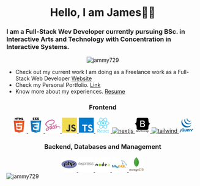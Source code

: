 <h1 align="center">Hello, I am James🧑‍💻 </h1>
<h3>I am a Full-Stack Wev Developer currently pursuing BSc. in Interactive Arts and Technology with Concentration in Interactive Systems.</h3>

<p align="center"> <img src="https://komarev.com/ghpvc/?username=jammy729&label=Profile%20views&color=0e75b6&style=flat" alt="jammy729" /> </p>


- Check out my current work I am doing as a Freelance work as a Full-Stack Web Developer [Website](https://client-homestay-canada.vercel.app/)
- Check my Personal Portfolio. [Link](https://www.jamesyoo.dev/)
- Know more about my experiences. [Resume](https://drive.google.com/file/d/1upnjXTzp2RHiJgP0NCwWcsHVNLCAA1Ef/view?usp=drive_link)

<h3 align="center">Frontend</h3>
<div align="center">
  <a
    href="https://developer.mozilla.org/en-US/docs/Web/HTML"
    target="_blank"
    rel="noreferrer"
  >
    <img
      src="https://raw.githubusercontent.com/devicons/devicon/master/icons/html5/html5-original-wordmark.svg"
      alt="html5"
      width="40"
      height="40"
    />
  </a>
  <a
    href="https://developer.mozilla.org/en-US/docs/Web/CSS"
    target="_blank"
    rel="noreferrer"
  >
    <img
      src="https://raw.githubusercontent.com/devicons/devicon/master/icons/css3/css3-original-wordmark.svg"
      alt="css3"
      width="40"
      height="40"
    />
  </a>
  <a href="https://sass-lang.com" target="_blank" rel="noreferrer">
    <img
      src="https://raw.githubusercontent.com/devicons/devicon/master/icons/sass/sass-original.svg"
      alt="sass"
      width="40"
      height="40"
    />
  </a>
  <a
    href="https://developer.mozilla.org/en-US/docs/Web/JavaScript"
    target="_blank"
    rel="noreferrer"
  >
    <img
      src="https://raw.githubusercontent.com/devicons/devicon/master/icons/javascript/javascript-original.svg"
      alt="javascript"
      width="40"
      height="40"
    />
  </a>
  <a href="https://www.typescriptlang.org/" target="_blank" rel="noreferrer">
    <img
      src="https://raw.githubusercontent.com/devicons/devicon/master/icons/typescript/typescript-original.svg"
      alt="typescript"
      width="40"
      height="40"
    />
  </a>
  <a href="https://reactjs.org/" target="_blank" rel="noreferrer">
    <img
      src="https://raw.githubusercontent.com/devicons/devicon/master/icons/react/react-original-wordmark.svg"
      alt="react"
      width="40"
      height="40"
    />
  </a>
  <a href="https://nextjs.org/" target="_blank" rel="noreferrer">
    <img
      src="https://cdn.worldvectorlogo.com/logos/nextjs-2.svg"
      alt="nextjs"
      width="40"
      height="40"
    />
  </a>
  <a href="https://getbootstrap.com" target="_blank" rel="noreferrer">
    <img
      src="https://raw.githubusercontent.com/devicons/devicon/master/icons/bootstrap/bootstrap-plain-wordmark.svg"
      alt="bootstrap"
      width="40"
      height="40"
    />
  </a>
  <a href="https://tailwindcss.com/" target="_blank" rel="noreferrer">
    <img
      src="https://www.vectorlogo.zone/logos/tailwindcss/tailwindcss-icon.svg"
      alt="tailwind"
      width="40"
      height="40"
    />
  </a>
  <a href="https://jquery.com/" target="_blank" rel="noreferrer">
    <img
      src="https://github.com/devicons/devicon/blob/master/icons/jquery/jquery-plain-wordmark.svg"
      alt="tailwind"
      width="40"
      height="40"
    />
  </a>
</div>

<h3 align="center">Backend, Databases and Management</h3>
<div align="center">
  <a href="https://www.php.net/" target="_blank" rel="noreferrer">
    <img
      src="https://github.com/devicons/devicon/blob/master/icons/php/php-original.svg"
      alt="php"
      width="40"
      height="40"
    />
  </a>
  <a href="https://expressjs.com" target="_blank" rel="noreferrer">
    <img
      src="https://raw.githubusercontent.com/devicons/devicon/master/icons/express/express-original-wordmark.svg"
      alt="express"
      width="40"
      height="40"
    />
  </a>
  <a href="https://nodejs.org" target="_blank" rel="noreferrer">
    <img
      src="https://raw.githubusercontent.com/devicons/devicon/master/icons/nodejs/nodejs-original-wordmark.svg"
      alt="nodejs"
      width="40"
      height="40"
    />
  </a>
    <a href="https://www.mysql.com/" target="_blank" rel="noreferrer">
    <img
      src="https://raw.githubusercontent.com/devicons/devicon/master/icons/mysql/mysql-original-wordmark.svg"
      alt="mysql"
      width="40"
      height="40"
    />
  </a>
     <a href="https://www.mongodb.com/" target="_blank" rel="noreferrer">
    <img
      src="https://github.com/devicons/devicon/blob/master/icons/mongodb/mongodb-original-wordmark.svg"
      alt="mongodb"
      width="40"
      height="40"
    />
  </a>
</div>

<div>
  <img align="left" src="https://github-readme-stats.vercel.app/api/top-langs?username=jammy729&show_icons=true&locale=en&layout=compact" alt="jammy729" />
</div>

